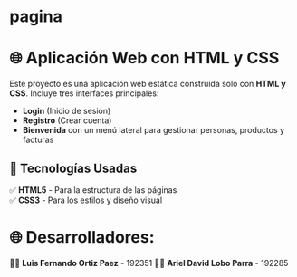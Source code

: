 # pagina
# 🌐 Aplicación Web con HTML y CSS  
Este proyecto es una aplicación web estática construida solo con **HTML y CSS**. Incluye tres interfaces principales:  
- **Login** (Inicio de sesión)  
- **Registro** (Crear cuenta)  
- **Bienvenida** con un menú lateral para gestionar personas, productos y facturas 

## 🎨 Tecnologías Usadas  
✅ **HTML5** - Para la estructura de las páginas  
✅ **CSS3** - Para los estilos y diseño visual  

# 🌐 Desarrolladores:
👨‍💻 **Luis Fernando Ortiz Paez** - 192351
👨‍💻 **Ariel David Lobo Parra** - 192285
